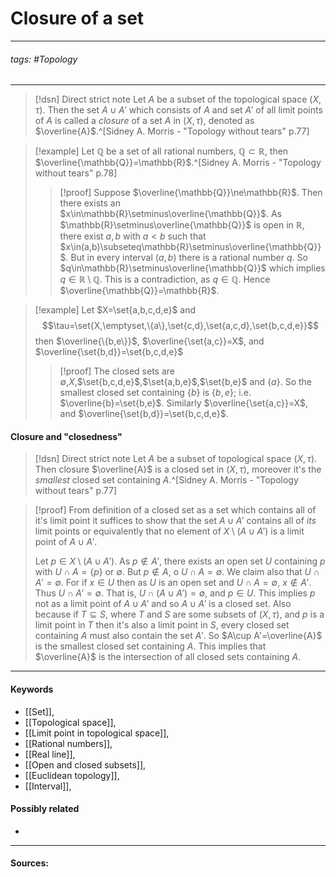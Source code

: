 # Closure of a set
***
###### tags: #Topology 
***
>[!dsn] Direct strict note
>Let $A$ be a subset of the topological space $(X,\tau)$. Then the set $A\cup A'$ which consists of $A$ and set $A'$ of all limit points of $A$ is called a *closure* of a set $A$ in $(X,\tau)$, denoted as $\overline{A}$.^[Sidney A. Morris - "Topology without tears" p.77]


>[!example] 
>Let $\mathbb{Q}$ be a set of all rational numbers, $\mathbb{Q}\subset\mathbb{R}$, then $\overline{\mathbb{Q}}=\mathbb{R}$.^[Sidney A. Morris - "Topology without tears" p.78]
>>[!proof]
>>Suppose $\overline{\mathbb{Q}}\ne\mathbb{R}$. Then there exists an $x\in\mathbb{R}\setminus\overline{\mathbb{Q}}$. As $\mathbb{R}\setminus\overline{\mathbb{Q}}$ is open in $\mathbb{R}$, there exist $a,b$ with $a<b$ such that $x\in(a,b)\subseteq\mathbb{R}\setminus\overline{\mathbb{Q}}$. But in every interval $(a,b)$ there is a rational number $q$. So $q\in\mathbb{R}\setminus\overline{\mathbb{Q}}$ which implies $q\in\mathbb{R}\setminus\mathbb{Q}$. This is a contradiction, as $q\in\mathbb{Q}$. Hence $\overline{\mathbb{Q}}=\mathbb{R}$.

>[!example]
>Let $X=\set{a,b,c,d,e}$ and 
>$$\tau=\set{X,\emptyset,\{a\},\set{c,d},\set{a,c,d},\set{b,c,d,e}}$$
>then $\overline{\{b,e\}}$, $\overline{\set{a,c}}=X$, and $\overline{\set{b,d}}=\set{b,c,d,e}$
>>[!proof]
>>The closed sets are $\emptyset$,$X$,$\set{b,c,d,e}$,$\set{a,b,e}$,$\set{b,e}$ and $\{a\}$. So the smallest closed set containing $\{b\}$ is $\{b,e\}$; i.e. $\overline{b}=\set{b,e}$. Similarly $\overline{\set{a,c}}=X$, and $\overline{\set{b,d}}=\set{b,c,d,e}$.

#### Closure and "closedness"
>[!dsn] Direct strict note
>Let $A$ be a subset of topological space $(X,\tau)$. Then closure $\overline{A}$ is a closed set in $(X,\tau)$, moreover it's the *smallest* closed set containing $A$.^[Sidney A. Morris - "Topology without tears" p.77]

>[!proof]
>From definition of a closed set as a set which contains all of it's limit point it suffices to show that the set $A\cup A'$ contains all of *its* limit points or equivalently that no element of $X\setminus(A\cup A')$ is a limit point of $A\cup A'$.
>
>Let $p\in X\setminus(A\cup A')$. As $p\notin A'$, there exists an open set $U$ containing $p$ with $U\cap A=\{p\}$ or $\emptyset$. But $p\notin A$, o $U\cap A=\emptyset$. We claim also that $U\cap A'=\emptyset$. For if $x\in U$ then as $U$ is an open set and $U\cap A=\emptyset$, $x\notin A'$. Thus $U\cap A'=\emptyset$. That is, $U\cap(A\cup A')=\emptyset$, and $p\in U$. This implies $p$ not as a limit point of $A\cup A'$ and so $A\cup A'$ is a closed set.
>Also because if $T\subseteq S$, where $T$ and $S$ are some subsets of $(X,\tau)$, and $p$ is a limit point in $T$ then it's also a limit point in $S$, every closed set containing $A$ must also contain the set $A'$. So $A\cup A'=\overline{A}$ is the smallest closed set containing $A$. This implies that $\overline{A}$ is the intersection of all closed sets containing $A$.
***
#### Keywords
- [[Set]],
- [[Topological space]],
- [[Limit point in topological space]],
- [[Rational numbers]],
- [[Real line]],
- [[Open and closed subsets]],
- [[Euclidean topology]],
- [[Interval]],
#### Possibly related
- 
***
#### Sources: